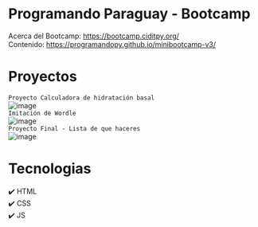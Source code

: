 # Programando Paraguay - Bootcamp
Acerca del Bootcamp: https://bootcamp.ciditpy.org/ <br>
Contenido: https://programandopy.github.io/minibootcamp-v3/
# Proyectos
`Proyecto Calculadora de hidratación basal` <br>
![image](https://github.com/carloslugoo/ProgramandoParaguay-Bootcamp/assets/112581880/444f97ed-3cf1-4964-8d41-ba95ae383b7a)<br>
`Imitación de Wordle` <br>
![image](https://github.com/carloslugoo/ProgramandoParaguay-Bootcamp/assets/112581880/34809d2f-c536-4453-af51-4d45d46e32c8)<br>
`Proyecto Final - Lista de que haceres` <br>
![image](https://github.com/carloslugoo/ProgramandoParaguay-Bootcamp/assets/112581880/344da68b-3da9-4dfb-9437-e0606cfdc75b)<br>
# Tecnologias
✔️ HTML <br>
✔️ CSS <br>
✔️ JS <br>
